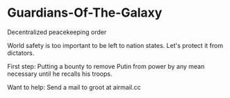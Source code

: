 # Guardians-Of-The-Galaxy
Decentralized peacekeeping order

World safety is too important to be left to nation states.
Let's protect it from dictators.


First step: Putting a bounty to remove Putin from power by any mean necessary until he recalls his troops.

Want to help: Send a mail to groot at airmail.cc
